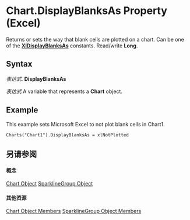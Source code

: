 
# Chart.DisplayBlanksAs Property (Excel)

Returns or sets the way that blank cells are plotted on a chart. Can be one of the  **[XlDisplayBlanksAs](ab076e3b-3df6-9d2a-5967-85dec8e80a40.md)** constants. Read/write **Long**.


## Syntax

 _表达式_. **DisplayBlanksAs**

 _表达式_ A variable that represents a **Chart** object.


## Example

This example sets Microsoft Excel to not plot blank cells in Chart1.


```
Charts("Chart1").DisplayBlanksAs = xlNotPlotted
```


## 另请参阅


#### 概念


[Chart Object](179c32ce-49bd-6f36-ea12-89fb5443f3ea.md)
[SparklineGroup Object](cc694d97-a3d3-3473-2e37-0ede67b97680.md)
#### 其他资源


[Chart Object Members](http://msdn.microsoft.com/library/a3f8ac44-02d6-6f3f-b5e0-23f4bd5d6baf%28Office.15%29.aspx)
[SparklineGroup Object Members](http://msdn.microsoft.com/library/dad308ee-d69b-748d-d0c8-ad63c643808f%28Office.15%29.aspx)